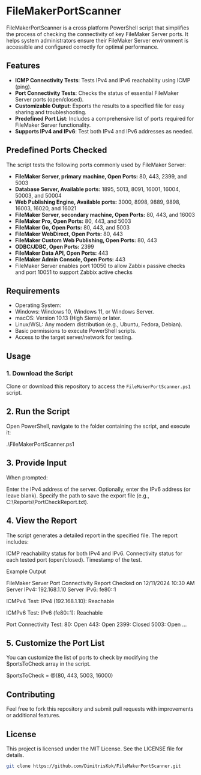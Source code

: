 # FileMakerPortScanner

FileMakerPortScanner is a cross platform PowerShell script that simplifies the process of checking the connectivity of key FileMaker Server ports. It helps system administrators ensure their FileMaker Server environment is accessible and configured correctly for optimal performance.

## Features

- **ICMP Connectivity Tests**: Tests IPv4 and IPv6 reachability using ICMP (ping).
- **Port Connectivity Tests**: Checks the status of essential FileMaker Server ports (open/closed).
- **Customizable Output**: Exports the results to a specified file for easy sharing and troubleshooting.
- **Predefined Port List**: Includes a comprehensive list of ports required for FileMaker Server functionality.
- **Supports IPv4 and IPv6**: Test both IPv4 and IPv6 addresses as needed.

## Predefined Ports Checked

The script tests the following ports commonly used by FileMaker Server:

- **FileMaker Server, primary machine, Open Ports:** 80, 443, 2399, and 5003
- **Database Server, Available ports:** 1895, 5013, 8091, 16001, 16004, 50003, and 50004
- **Web Publishing Engine, Available ports:** 3000, 8998, 9889, 9898, 16003, 16020, and 16021
- **FileMaker Server, secondary machine, Open Ports:** 80, 443, and 16003
- **FileMaker Pro, Open Ports:** 80, 443, and 5003
- **FileMaker Go, Open Ports:** 80, 443, and 5003
- **FileMaker WebDirect, Open Ports:** 80, 443
- **FileMaker Custom Web Publishing, Open Ports:** 80, 443
- **ODBC/JDBC, Open Ports:** 2399
- **FileMaker Data API, Open Ports:** 443
- **FileMaker Admin Console, Open Ports:** 443
- FileMaker Server enables port 10050 to allow Zabbix passive checks and port 10051 to support Zabbix active checks

## Requirements

- Operating System:
- Windows: Windows 10, Windows 11, or Windows Server.
- macOS: Version 10.13 (High Sierra) or later.
- Linux/WSL: Any modern distribution (e.g., Ubuntu, Fedora, Debian).
- Basic permissions to execute PowerShell scripts.
- Access to the target server/network for testing.

## Usage

### 1. Download the Script

Clone or download this repository to access the `FileMakerPortScanner.ps1` script.
## 2. Run the Script
Open PowerShell, navigate to the folder containing the script, and execute it:

.\FileMakerPortScanner.ps1
## 3. Provide Input
When prompted:

Enter the IPv4 address of the server.
Optionally, enter the IPv6 address (or leave blank).
Specify the path to save the export file (e.g., C:\Reports\PortCheckReport.txt).
## 4. View the Report
The script generates a detailed report in the specified file. The report includes:

ICMP reachability status for both IPv4 and IPv6.
Connectivity status for each tested port (open/closed).
Timestamp of the test.

Example Output

FileMaker Server Port Connectivity Report
Checked on 12/11/2024 10:30 AM
Server IPv4: 192.168.1.10
Server IPv6: fe80::1

ICMPv4 Test:
IPv4 (192.168.1.10): Reachable

ICMPv6 Test:
IPv6 (fe80::1): Reachable

Port Connectivity Test:
80: Open
443: Open
2399: Closed
5003: Open
...
## 5. Customize the Port List
You can customize the list of ports to check by modifying the $portsToCheck array in the script.

$portsToCheck = @(80, 443, 5003, 16000)
## Contributing
Feel free to fork this repository and submit pull requests with improvements or additional features.

## License
This project is licensed under the MIT License. See the LICENSE file for details.

```bash
git clone https://github.com/DimitrisKok/FileMakerPortScanner.git


